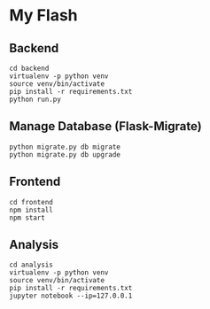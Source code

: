 # My Flash

## Backend
```
cd backend
virtualenv -p python venv
source venv/bin/activate
pip install -r requirements.txt
python run.py
```

## Manage Database (Flask-Migrate)

```
python migrate.py db migrate
python migrate.py db upgrade
```

## Frontend
```
cd frontend
npm install
npm start
```

## Analysis

```
cd analysis
virtualenv -p python venv
source venv/bin/activate
pip install -r requirements.txt
jupyter notebook --ip=127.0.0.1
```